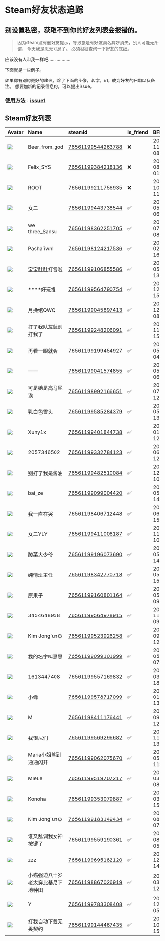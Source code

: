 # Steam好友状态追踪
## 别设置私密，获取不到你的好友列表会报错的。

> 因为steam没有删好友提示，导致总是有好友莫名其妙消失，别人可能无所谓，
> 今天我是忍无可忍了。 必须狠狠查询一下好友的底细。

应该没有人和我一样吧………………

下面就是一些例子。

如果你有别的更好的建议，除了下面的头像，名字，id，成为好友的日期以及备注。 想要加新的记录信息的，可以提出issue。

### 使用方法：[issue1](https://github.com/systemannounce/SteamFriends/issues/1)

## Steam好友列表

| Avatar                                                                            | Name              | steamid                                                                     | is_friend   | BFD                 | Remark   | removed_time        |
|:----------------------------------------------------------------------------------|:------------------|:----------------------------------------------------------------------------|:------------|:--------------------|:---------|:--------------------|
| ![](https://avatars.steamstatic.com/0227a240393e6d62f539ee7b306dd048b0830eeb.jpg) | Beer_from_god     | [76561199544263788](https://steamcommunity.com/profiles/76561199544263788/) | ❌           | 2023-11-02 08:50:22 |          | 2025-10-29 09:28:12 |
| ![](https://avatars.steamstatic.com/d41abd4be0b3769e1919802da758591a11639b13.jpg) | Felix_SYS         | [76561199384218136](https://steamcommunity.com/profiles/76561199384218136/) | ❌           | 2022-08-14 01:06:38 |          | 2025-09-20 17:01:06 |
| ![](https://avatars.steamstatic.com/ef15d4fa577672454e11c4dc5fbfa9fc71722ede.jpg) | ROOT              | [76561199211756935](https://steamcommunity.com/profiles/76561199211756935/) | ❌           | 2021-10-02 11:23:03 |          | 2025-09-20 17:01:06 |
| ![](https://avatars.steamstatic.com/61004847fe627038ea9d78b4100a04dba5422278.jpg) | 女二                | [76561199443738544](https://steamcommunity.com/profiles/76561199443738544/) | ✅           | 2023-05-28 06:04:04 |          |                     |
| ![](https://avatars.steamstatic.com/53c436e930e0def97b6a4af02db7347af72682d9.jpg) | we three_Sansu    | [76561198362251705](https://steamcommunity.com/profiles/76561198362251705/) | ✅           | 2023-07-18 08:49:55 |          |                     |
| ![](https://avatars.steamstatic.com/8c25c91c21fabdbd96f3839c5b73531a2da67d95.jpg) | Pasha`iwnl        | [76561198124217536](https://steamcommunity.com/profiles/76561198124217536/) | ✅           | 2025-02-16 16:49:00 |          |                     |
| ![](https://avatars.steamstatic.com/5fea668694c95ff82c2d9cc2b2afdb06a9d2bbb4.jpg) | 宝宝肚肚打雷啦           | [76561199106855586](https://steamcommunity.com/profiles/76561199106855586/) | ✅           | 2024-05-04 13:47:16 |          |                     |
| ![](https://avatars.steamstatic.com/fef49e7fa7e1997310d705b2a6158ff8dc1cdfeb.jpg) | ****好玩捏           | [76561199564790754](https://steamcommunity.com/profiles/76561199564790754/) | ✅           | 2024-12-30 15:04:13 |          |                     |
| ![](https://avatars.steamstatic.com/e627bb77275eec557823d03ebfc3b9714fccdf3b.jpg) | 月挽绾QWQ            | [76561199045897413](https://steamcommunity.com/profiles/76561199045897413/) | ✅           | 2023-12-16 08:07:05 |          |                     |
| ![](https://avatars.steamstatic.com/198fe94358c7451d91b71229efab9efe3fe97a76.jpg) | 打了我队友就别打我了        | [76561199248206091](https://steamcommunity.com/profiles/76561199248206091/) | ✅           | 2024-11-03 15:26:45 |          |                     |
| ![](https://avatars.steamstatic.com/0147a3264b8bbbb81334f846f3487ef3ddab17d6.jpg) | 再看一眼就会            | [76561199199454927](https://steamcommunity.com/profiles/76561199199454927/) | ✅           | 2025-05-08 04:29:18 |          |                     |
| ![](https://avatars.steamstatic.com/fc5d1fa770db252abc29743d8145a2b31d8d862a.jpg) | 一一                | [76561199041574855](https://steamcommunity.com/profiles/76561199041574855/) | ✅           | 2023-05-28 06:25:10 |          |                     |
| ![](https://avatars.steamstatic.com/d13172d2652573e7206f44a847a762ae2b372827.jpg) | 可是她是高马尾诶          | [76561198992166651](https://steamcommunity.com/profiles/76561198992166651/) | ✅           | 2023-07-09 12:05:02 |          |                     |
| ![](https://avatars.steamstatic.com/cf5031e9d41d0b560376ca04210a8045273797a0.jpg) | 乳白色雪头             | [76561199585284379](https://steamcommunity.com/profiles/76561199585284379/) | ✅           | 2024-05-15 13:54:41 |          |                     |
| ![](https://avatars.steamstatic.com/92bcf662f866231132040cca4566fe72e4d15c3c.jpg) | Xuny1x            | [76561199401844738](https://steamcommunity.com/profiles/76561199401844738/) | ✅           | 2023-01-03 12:06:05 |          |                     |
| ![](https://avatars.steamstatic.com/c6f4dd3bc91b4718cd07a1fdedc4404ef702cee4.jpg) | 2057346502        | [76561199332784123](https://steamcommunity.com/profiles/76561199332784123/) | ✅           | 2022-06-12 12:31:16 |          |                     |
| ![](https://avatars.steamstatic.com/570b0d6681e7e74dc84a48d3e6be0c4491f389eb.jpg) | 别打了我是酱油           | [76561199482510084](https://steamcommunity.com/profiles/76561199482510084/) | ✅           | 2023-12-24 10:38:04 |          |                     |
| ![](https://avatars.steamstatic.com/28c86ac757249555d23a08d8b40723b5b1f487f6.jpg) | bai_ze            | [76561199099004420](https://steamcommunity.com/profiles/76561199099004420/) | ✅           | 2025-05-06 14:25:13 |          |                     |
| ![](https://avatars.steamstatic.com/c32c00cddc05123926521478bdb914c49131b5b6.jpg) | 我一直在哭             | [76561198406712448](https://steamcommunity.com/profiles/76561198406712448/) | ✅           | 2025-06-22 15:43:29 |          |                     |
| ![](https://avatars.steamstatic.com/6141bbd7505a8e12174e5125dc893d7b2ac74add.jpg) | 女二YLY             | [76561199411006187](https://steamcommunity.com/profiles/76561199411006187/) | ✅           | 2023-11-02 10:32:08 |          |                     |
| ![](https://avatars.steamstatic.com/5a3cc09c4b7679c317e7d0b0d8b8749613ea41be.jpg) | 酸菜大少爷             | [76561199196073690](https://steamcommunity.com/profiles/76561199196073690/) | ✅           | 2025-05-05 14:31:11 |          |                     |
| ![](https://avatars.steamstatic.com/c71e41274f88169d360a4a8e8f7723adb34de18c.jpg) | 纯情班主任             | [76561198342770718](https://steamcommunity.com/profiles/76561198342770718/) | ✅           | 2025-05-04 15:44:17 |          |                     |
| ![](https://avatars.steamstatic.com/1a37297ebe20369aaf42089f485c0fc045dbec20.jpg) | 原果子               | [76561199160801164](https://steamcommunity.com/profiles/76561199160801164/) | ✅           | 2023-05-22 09:22:05 |          |                     |
| ![](https://avatars.steamstatic.com/fef49e7fa7e1997310d705b2a6158ff8dc1cdfeb.jpg) | 3454648958        | [76561199564978915](https://steamcommunity.com/profiles/76561199564978915/) | ✅           | 2023-11-03 09:35:24 |          |                     |
| ![](https://avatars.steamstatic.com/69f887745bf42c7c16fd75e39da6c2275272086b.jpg) | Kim Jong`un🌞      | [76561199523926258](https://steamcommunity.com/profiles/76561199523926258/) | ✅           | 2025-09-04 12:38:07 |          |                     |
| ![](https://avatars.steamstatic.com/148ff422f2245ab66abfeabf3f7506861d6b703b.jpg) | 我的名字叫惠惠           | [76561199099101999](https://steamcommunity.com/profiles/76561199099101999/) | ✅           | 2025-05-28 07:37:36 |          |                     |
| ![](https://avatars.steamstatic.com/7a03856cd5356ba620db90de784714e215d2463c.jpg) | 1613447408        | [76561199557169832](https://steamcommunity.com/profiles/76561199557169832/) | ✅           | 2025-03-31 18:17:53 |          |                     |
| ![](https://avatars.steamstatic.com/fef49e7fa7e1997310d705b2a6158ff8dc1cdfeb.jpg) | 小缘                | [76561199578717099](https://steamcommunity.com/profiles/76561199578717099/) | ✅           | 2024-01-12 13:35:42 |          |                     |
| ![](https://avatars.steamstatic.com/a521352ec938d97a89f4b9655f75924d3cea6344.jpg) | M                 | [76561198411176441](https://steamcommunity.com/profiles/76561198411176441/) | ✅           | 2023-09-14 12:28:00 |          |                     |
| ![](https://avatars.steamstatic.com/4282c7e464692ec86e4fb629a759a2b455c4e524.jpg) | 我恨尼们              | [76561199569296682](https://steamcommunity.com/profiles/76561199569296682/) | ✅           | 2023-11-11 13:31:39 |          |                     |
| ![](https://avatars.steamstatic.com/35f97d5076f7c2e6516b71b113eae65c7daaa3b5.jpg) | Maria小姐驾到通通闪开     | [76561199062075670](https://steamcommunity.com/profiles/76561199062075670/) | ✅           | 2025-05-06 11:48:33 |          |                     |
| ![](https://avatars.steamstatic.com/6f08fe3f916465c7f3fc53629626774c1d7591fe.jpg) | MieLe             | [76561199519707217](https://steamcommunity.com/profiles/76561199519707217/) | ✅           | 2025-03-14 08:03:50 |          |                     |
| ![](https://avatars.steamstatic.com/0efb3bd957198267bcc4a4aec8d0f946880609c8.jpg) | Konoha            | [76561199353079887](https://steamcommunity.com/profiles/76561199353079887/) | ✅           | 2023-03-18 15:24:41 |          |                     |
| ![](https://avatars.steamstatic.com/124f660c23a61067594ea25b92c50c1ae65ccb8b.jpg) | Kim Jong`un🌞      | [76561199183149434](https://steamcommunity.com/profiles/76561199183149434/) | ✅           | 2025-08-22 07:54:50 |          |                     |
| ![](https://avatars.steamstatic.com/101250d247403b70d13d2b2c1d8a9a41f577ef4e.jpg) | 谁又乱调我女神按键了        | [76561199559190361](https://steamcommunity.com/profiles/76561199559190361/) | ✅           | 2024-08-15 05:28:14 |          |                     |
| ![](https://avatars.steamstatic.com/6aa19419a8c673acc8b0ce28b87e34bc8351c4ef.jpg) | zzz               | [76561199695182120](https://steamcommunity.com/profiles/76561199695182120/) | ✅           | 2024-12-23 14:56:30 |          |                     |
| ![](https://avatars.steamstatic.com/c2c51159307ac0e5c3960f0df31732a07cd85cd0.jpg) | 小猫强迫八十岁老太穿比基尼下地种田 | [76561198867026919](https://steamcommunity.com/profiles/76561198867026919/) | ✅           | 2023-03-12 12:27:34 |          |                     |
| ![](https://avatars.steamstatic.com/fef49e7fa7e1997310d705b2a6158ff8dc1cdfeb.jpg) | Y                 | [76561199783308408](https://steamcommunity.com/profiles/76561199783308408/) | ✅           | 2024-12-21 05:33:04 |          |                     |
| ![](https://avatars.steamstatic.com/88bc533fbf1373ab7487d4391606cac0a74f4dee.jpg) | 打我自动下载无畏契约        | [76561199144467435](https://steamcommunity.com/profiles/76561199144467435/) | ✅           | 2025-10-27 15:27:23 |          |                     |